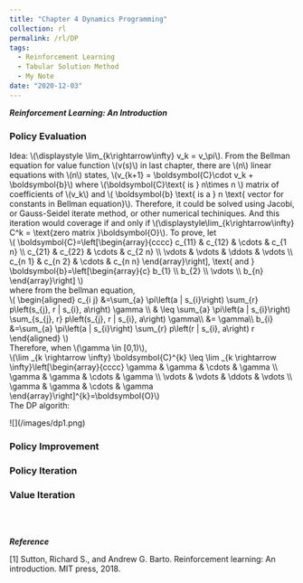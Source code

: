 ```yaml
---
title: "Chapter 4 Dynamics Programming"
collection: rl
permalink: /rl/DP
tags:
  - Reinforcement Learning
  - Tabular Solution Method
  - My Note
date: "2020-12-03"
--- 
```


***Reinforcement Learning: An Introduction***

### Policy Evaluation

<html>
<head>
  <meta charset="utf-8">
  <meta name="viewport" content="width=device-width">
  <title>MathJax example</title>
  <script src="https://polyfill.io/v3/polyfill.min.js?features=es6"></script>
  <script id="MathJax-script" async
          src="https://cdn.jsdelivr.net/npm/mathjax@3/es5/tex-mml-chtml.js">
  </script>
</head>
<body>
<p>
Idea: \(\displaystyle \lim_{k\rightarrow\infty} v_k = v_\pi\). From the Bellman equation for value function \(v(s)\) in last chapter,  there are \(n\) linear equations with \(n\) states, \(v_{k+1} = \boldsymbol{C}\cdot v_k + \boldsymbol{b}\) where \(\boldsymbol{C}\text{ is } n\times n \) matrix of coefficients of \(v_k\) and \( \boldsymbol{b} \text{ is a } n \text{ vector for constants in Bellman equation}\). Therefore, it could be solved using Jacobi, or Gauss-Seidel iterate method, or other numerical techiniques. And this iteration would coverage if and only if \(\displaystyle\lim_{k\rightarrow\infty} C^k = \text{zero matrix }\boldsymbol{O}\). To prove, let<br>
\(
\boldsymbol{C}=\left[\begin{array}{cccc}
c_{11} & c_{12} & \cdots & c_{1 n} \\
c_{21} & c_{22} & \cdots & c_{2 n} \\
\vdots & \vdots & \ddots & \vdots \\
c_{n 1} & c_{n 2} & \cdots & c_{n n}
\end{array}\right], \text{ and } \boldsymbol{b}=\left[\begin{array}{c}
b_{1} \\
b_{2} \\
\vdots \\
b_{n}
\end{array}\right]
\)<br>
where from the bellman equation, <br> 
\(
\begin{aligned}
c_{i j} &=\sum_{a} \pi\left(a | s_{i}\right) \sum_{r} p\left(s_{j}, r | s_{i}, a\right) \gamma \\
& \leq \sum_{a} \pi\left(a | s_{i}\right) \sum_{s_{j}, r} p\left(s_{j}, r | s_{i}, a\right) \gamma\\
&= \gamma\\
b_{i} &=\sum_{a} \pi\left(a | s_{i}\right) \sum_{r} p\left(r | s_{i}, a\right) r
\end{aligned}
\)
<br>
Therefore, when \(\gamma \in [0,1)\),<br>
\(\lim _{k \rightarrow \infty} \boldsymbol{C}^{k} \leq \lim _{k \rightarrow \infty}\left[\begin{array}{cccc}
\gamma & \gamma & \cdots & \gamma \\
\gamma & \gamma & \cdots & \gamma \\
\vdots & \vdots & \ddots & \vdots \\
\gamma & \gamma & \cdots & \gamma
\end{array}\right]^{k}=\boldsymbol{O}\)<br>
The DP algorith:
</p>
</body>
</html> 
![](/images/dp1.png)

### Policy Improvement



### Policy Iteration



### Value Iteration




<br>
<br>

***Reference***

[1] Sutton, Richard S., and Andrew G. Barto. Reinforcement learning: An introduction. MIT press, 2018.